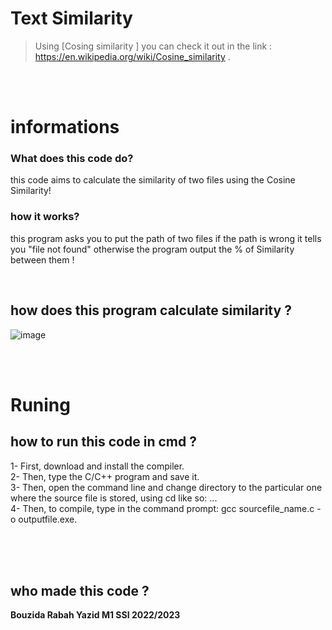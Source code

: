 # Text Similarity
> Using [Cosing similarity ] you can check it out in the link : https://en.wikipedia.org/wiki/Cosine_similarity .

<br>
<br>

# informations 
### What does this code do? 
this code aims to calculate the similarity of two files using the Cosine Similarity!



### how it works?
this program asks you to put the path of two files if the path is wrong it tells you "file not found" otherwise the program output the % of Similarity between them !

<br>

## how does this program calculate similarity ?

![image](https://user-images.githubusercontent.com/75635578/198825914-a2fdbb6f-25d6-4785-b38f-3d80d0eb39a2.png)

<br>
<br>

# Runing 

## how to run this code in cmd  ? 

1- First, download and install the compiler.<br>
2- Then, type the C/C++ program and save it.<br>
3- Then, open the command line and change directory to the particular one where the source file is stored, using cd like so: ... <br>
4- Then, to compile, type in the command prompt: gcc sourcefile_name.c -o outputfile.exe.<br>

<br><br><br>
## who made this code ? 
**Bouzida Rabah Yazid M1 SSI 2022/2023**

